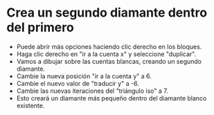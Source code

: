 # Crea un segundo diamante dentro del primero

- Puede abrir más opciones haciendo clic derecho en los bloques.
- Haga clic derecho en "ir a la cuenta x" y seleccione "duplicar".
- Vamos a dibujar sobre las cuentas blancas, creando un segundo diamante.
- Cambie la nueva posición "ir a la cuenta y" a 6.
- Cambie el nuevo valor de "traducir y" a -6.
- Cambie las nuevas iteraciones del "triángulo iso" a 7.
- Esto creará un diamante más pequeño dentro del diamante blanco existente.
